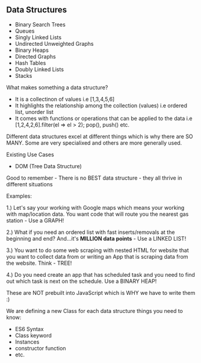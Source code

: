 ## Data Structures

- Binary Search Trees
- Queues
- Singly Linked Lists
- Undirected Unweighted Graphs
- Binary Heaps
- Directed Graphs
- Hash Tables
- Doubly Linked Lists
- Stacks

What makes something a data structure?

- It is a collectinon of values i.e [1,3,4,5,6]
- It highlights the relationship among the collection (values) i.e ordered list, unorder list
- It comes with functions or operations that can be applied to the data i.e [1,2,4,2,6].filter(el => el > 2); pop(), push() etc.

Different data structures excel at different things which is why there are SO MANY. Some are very specialixed and others are more generally used.

Existing Use Cases

- DOM (Tree Data Structure)

Good to remember - There is no BEST data structure - they all thrive in different situations

Examples:

1.) Let's say your working with Google maps which means your working with map/location data. You want code that will route you the nearest gas station - Use a GRAPH!

2.) What if you need an ordered list with fast inserts/removals at the beginning and end? And...it's **MILLION data points** - Use a LINKED LIST!

3.) You want to do some web scraping with nested HTML for website that you want to collect data from or writing an App that is scraping data from the website. Think - TREE!

4.) Do you need create an app that has scheduled task and you need to find out which task is next on the schedule. Use a BINARY HEAP!

These are NOT prebuilt into JavaScript which is WHY we have to write them :)

We are defining a new Class for each data structure things you need to know:

- ES6 Syntax
- Class keyword
- Instances
- constructor function
- etc.

